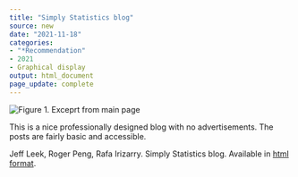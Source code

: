 ```yaml
---
title: "Simply Statistics blog"
source: new
date: "2021-11-18"
categories:
- "*Recommendation"
- 2021
- Graphical display
output: html_document
page_update: complete
---
```


![Figure 1. Exceprt from main page](http://www.pmean.com/new-images/21/simply-statistics-01.png)

<div class="notes">

This is a nice professionally designed blog with no advertisements. The posts are fairly basic and accessible.

Jeff Leek, Roger Peng, Rafa Irizarry. Simply Statistics blog. Available in [html format][lee1].

[lee1]: https://simplystatistics.org/

</div>
